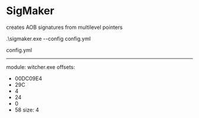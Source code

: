 # SigMaker

creates AOB signatures from multilevel pointers

.\sigmaker.exe --config config.yml


config.yml

---
module: witcher.exe
offsets:
  - 00DC09E4
  - 29C
  - 4
  - 24
  - 0
  - 58
size: 4
